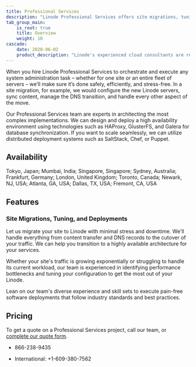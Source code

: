 ```yaml
---
title: Professional Services
description: "Linode Professional Services offers site migrations, tuning, and deployments."
tab_group_main:
    is_root: true
    title: Overview
    weight: 10
cascade:
    date: 2020-06-02
    product_description: "Linode's experienced cloud consultants are ready to help you architect your services, carry out site migrations, and deploy software. Achieve your short- and long-term goals in the cloud with us."
---
```


When you hire Linode Professional Services to orchestrate and execute any system administration task – whether for one site or an entire fleet of servers – we’ll make sure it’s done safely, efficiently, and stress-free. In a site migration, for example, we would configure the new Linode servers, sync content, manage the DNS transition, and handle every other aspect of the move.

Our Professional Services team are experts in architecting the most complex implementations. We can design and deploy a high availability environment using technologies such as HAProxy, GlusterFS, and Galera for database synchronization. If you want to scale seamlessly, we can utilize distributed deployment systems such as SaltStack, Chef, or Puppet.

## Availability

Tokyo, Japan; Mumbai, India; Singapore, Singapore; Sydney, Australia; Frankfurt, Germany; London, United Kingdom; Toronto, Canada; Newark, NJ, USA; Atlanta, GA, USA; Dallas, TX, USA; Fremont, CA, USA

## Features

### Site Migrations, Tuning, and Deployments

Let us migrate your site to Linode with minimal stress and downtime. We'll handle everything from content transfer and DNS records to the cutover of your traffic. We can help you transition to a highly available architecture for your services.

Whether your site's traffic is growing exponentially or struggling to handle its current workload, our team is experienced in identifying performance bottlenecks and tuning your configuration to get the most out of your Linode.

Lean on our team's diverse experience and skill sets to execute pain-free software deployments that follow industry standards and best practices.

## Pricing

To get a quote on a Professional Services project, call our team, or [complete our quote form](https://proservices.typeform.com/to/xJiIEy).

- 866-238-9435

- International: +1-609-380-7562
